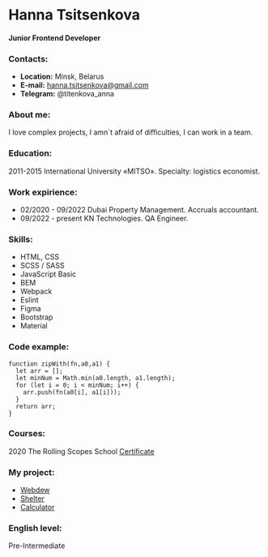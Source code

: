 # Hanna Tsitsenkova
#### Junior Frontend Developer

### Contacts: 
* __Location:__ Minsk, Belarus
* __E-mail:__ hanna.tsitsenkova@gmail.com
* __Telegram:__ @titenkova_anna


### About me: 
I love complex projects, I amn`t afraid of difficulties, I can work in a team. 


### Education: 
2011-2015 International University «MITSO». Specialty: logistics economist.


### Work expirience: 
* 02/2020 - 09/2022 Dubai Property Management. Accruals accountant.
* 09/2022 - present KN Technologies. QA Engineer.


### Skills: 
* HTML, CSS
* SCSS / SASS
* JavaScript Basic
* BEM
* Webpack
* Eslint
* Figma
* Bootstrap
* Material


### Code example: 
``` 
function zipWith(fn,a0,a1) {
  let arr = [];
  let minNum = Math.min(a0.length, a1.length);
  for (let i = 0; i < minNum; i++) {
    arr.push(fn(a0[i], a1[i]));
  }
  return arr;  
}
```

### Courses: 
2020 The Rolling Scopes School [Certificate](https://app.rs.school/certificate/o9cctjh0)

### Му project: 
* [Webdew](https://rolling-scopes-school.github.io/hanna25-JS2020Q3/webdev/)
* [Shelter](https://rolling-scopes-school.github.io/hanna25-JS2020Q3/shelter/pages/main/main.html)
* [Calculator](https://rolling-scopes-school.github.io/hanna25-JS2020Q3/calculator/)


### English level: 
Pre-Intermediate
